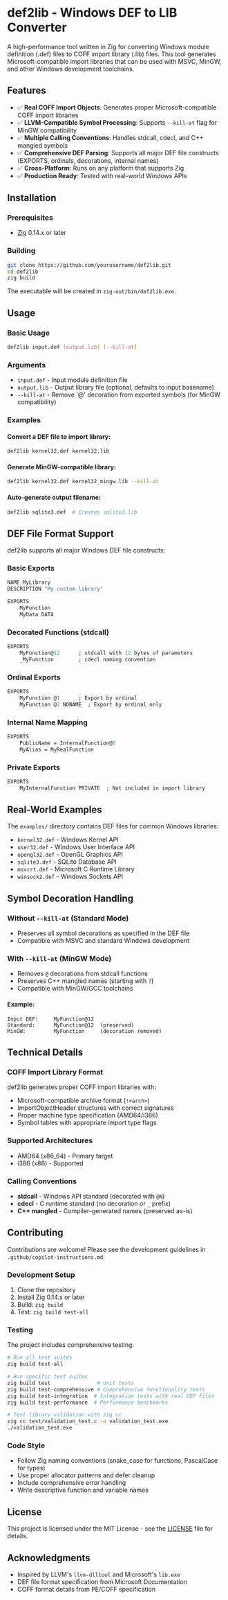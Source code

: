 # def2lib - Windows DEF to LIB Converter

A high-performance tool written in Zig for converting Windows module definition (.def) files to COFF import library (.lib) files. This tool generates Microsoft-compatible import libraries that can be used with MSVC, MinGW, and other Windows development toolchains.

## Features

- ✅ **Real COFF Import Objects**: Generates proper Microsoft-compatible COFF import libraries
- ✅ **LLVM-Compatible Symbol Processing**: Supports `--kill-at` flag for MinGW compatibility
- ✅ **Multiple Calling Conventions**: Handles stdcall, cdecl, and C++ mangled symbols
- ✅ **Comprehensive DEF Parsing**: Supports all major DEF file constructs (EXPORTS, ordinals, decorations, internal names)
- ✅ **Cross-Platform**: Runs on any platform that supports Zig
- ✅ **Production Ready**: Tested with real-world Windows APIs

## Installation

### Prerequisites
- [Zig](https://ziglang.org/) 0.14.x or later

### Building
```bash
git clone https://github.com/yourusername/def2lib.git
cd def2lib
zig build
```

The executable will be created in `zig-out/bin/def2lib.exe`.

## Usage

### Basic Usage
```bash
def2lib input.def [output.lib] [--kill-at]
```

### Arguments
- `input.def` - Input module definition file
- `output.lib` - Output library file (optional, defaults to input basename)
- `--kill-at` - Remove '@' decoration from exported symbols (for MinGW compatibility)

### Examples

#### Convert a DEF file to import library:
```bash
def2lib kernel32.def kernel32.lib
```

#### Generate MinGW-compatible library:
```bash
def2lib kernel32.def kernel32_mingw.lib --kill-at
```

#### Auto-generate output filename:
```bash
def2lib sqlite3.def  # Creates sqlite3.lib
```

## DEF File Format Support

def2lib supports all major Windows DEF file constructs:

### Basic Exports
```def
NAME MyLibrary
DESCRIPTION "My custom library"

EXPORTS
    MyFunction
    MyData DATA
```

### Decorated Functions (stdcall)
```def
EXPORTS
    MyFunction@12      ; stdcall with 12 bytes of parameters
    _MyFunction        ; cdecl naming convention
```

### Ordinal Exports
```def
EXPORTS
    MyFunction @1      ; Export by ordinal
    MyFunction @2 NONAME  ; Export by ordinal only
```

### Internal Name Mapping
```def
EXPORTS
    PublicName = InternalFunction@8
    MyAlias = MyRealFunction
```

### Private Exports
```def
EXPORTS
    MyInternalFunction PRIVATE  ; Not included in import library
```

## Real-World Examples

The `examples/` directory contains DEF files for common Windows libraries:

- `kernel32.def` - Windows Kernel API
- `user32.def` - Windows User Interface API  
- `opengl32.def` - OpenGL Graphics API
- `sqlite3.def` - SQLite Database API
- `msvcrt.def` - Microsoft C Runtime Library
- `winsock2.def` - Windows Sockets API

## Symbol Decoration Handling

### Without `--kill-at` (Standard Mode)
- Preserves all symbol decorations as specified in the DEF file
- Compatible with MSVC and standard Windows development

### With `--kill-at` (MinGW Mode)
- Removes `@` decorations from stdcall functions
- Preserves C++ mangled names (starting with `?`)
- Compatible with MinGW/GCC toolchains

#### Example:
```
Input DEF:     MyFunction@12
Standard:      MyFunction@12  (preserved)
MinGW:         MyFunction     (decoration removed)
```

## Technical Details

### COFF Import Library Format
def2lib generates proper COFF import libraries with:
- Microsoft-compatible archive format (`!<arch>`)
- ImportObjectHeader structures with correct signatures
- Proper machine type specification (AMD64/i386)
- Symbol tables with appropriate import type flags

### Supported Architectures
- AMD64 (x86_64) - Primary target
- i386 (x86) - Supported

### Calling Conventions
- **stdcall** - Windows API standard (decorated with `@N`)
- **cdecl** - C runtime standard (no decoration or `_` prefix)
- **C++ mangled** - Compiler-generated names (preserved as-is)

## Contributing

Contributions are welcome! Please see the development guidelines in `.github/copilot-instructions.md`.

### Development Setup
1. Clone the repository
2. Install Zig 0.14.x or later
3. Build: `zig build`
4. Test: `zig build test-all`

### Testing

The project includes comprehensive testing:

```bash
# Run all test suites
zig build test-all

# Run specific test suites
zig build test               # Unit tests
zig build test-comprehensive # Comprehensive functionality tests
zig build test-integration  # Integration tests with real DEF files
zig build test-performance  # Performance benchmarks

# Test library validation with zig cc
zig cc test/validation_test.c -o validation_test.exe
./validation_test.exe
```

### Code Style
- Follow Zig naming conventions (snake_case for functions, PascalCase for types)
- Use proper allocator patterns and defer cleanup
- Include comprehensive error handling
- Write descriptive function and variable names

## License

This project is licensed under the MIT License - see the [LICENSE](LICENSE) file for details.

## Acknowledgments

- Inspired by LLVM's `llvm-dlltool` and Microsoft's `lib.exe`
- DEF file format specification from Microsoft Documentation
- COFF format details from PE/COFF specification
